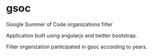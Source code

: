 # gsoc
Google Summer of Code organizations filter


Application built using angularjs and twitter bootstrap.


Filter organization participated in gsoc according to years. 
